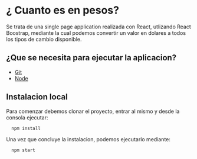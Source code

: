 
# ¿ Cuanto es en pesos?

Se trata de una single page application realizada con React, utlizando React Boostrap, mediante la cual podemos convertir un valor en dolares a todos los tipos de cambio disponible.




## ¿Que se necesita para ejecutar la aplicacion?

 - [Git](https://git-scm.com/)
 - [Node](https://nodejs.org/es/)


## Instalacion local

Para comenzar debemos clonar el proyecto, entrar al mismo y desde la consola ejecutar:

```bash
  npm install
```

Una vez que concluye la instalacion, podemos ejecutarlo mediante:

```bash
  npm start
```
